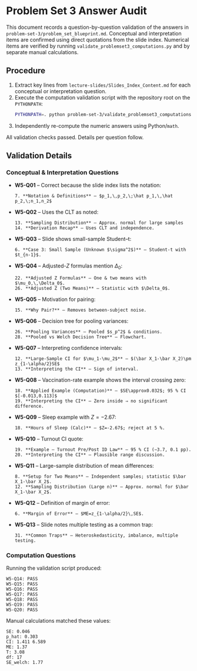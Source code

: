 # Problem Set 3 Answer Audit

This document records a question-by-question validation of the answers in
`problem-set-3/problem_set_blueprint.md`. Conceptual and interpretation
items are confirmed using direct quotations from the slide index. Numerical
items are verified by running `validate_problemset3_computations.py` and by
separate manual calculations.

## Procedure

1. Extract key lines from `lecture-slides/Slides_Index_Content.md` for each
   conceptual or interpretation question.
2. Execute the computation validation script with the repository root on the
   `PYTHONPATH`:
   ```bash
   PYTHONPATH=. python problem-set-3/validate_problemset3_computations.py
   ```
3. Independently re-compute the numeric answers using Python/`math`.

All validation checks passed. Details per question follow.

## Validation Details

### Conceptual & Interpretation Questions

- **W5-Q01** – Correct because the slide index lists the notation:
  ````text
  7. **Notation & Definitions** – $p_1,\,p_2,\;\hat p_1,\,\hat p_2,\;n_1,n_2$
  ````
- **W5-Q02** – Uses the CLT as noted:
  ````text
  13. **Sampling Distribution** – Approx. normal for large samples
  14. **Derivation Recap** – Uses CLT and independence.
  ````
- **W5-Q03** – Slide shows small-sample Student–t:
  ````text
  6. **Case 3: Small Sample (Unknown $\sigma^2$)** – Student‑t with $t_{n-1}$.
  ````
- **W5-Q04** – Adjusted-$Z$ formulas mention $\Delta_0$:
  ````text
  22. **Adjusted Z Formulas** – One & two means with $\mu_0,\,\Delta_0$.
  26. **Adjusted Z (Two Means)** – Statistic with $\Delta_0$.
  ````
- **W5-Q05** – Motivation for pairing:
  ````text
  15. **Why Pair?** – Removes between‑subject noise.
  ````
- **W5-Q06** – Decision tree for pooling variances:
  ````text
  26. **Pooling Variances** – Pooled $s_p^2$ & conditions.
  28. **Pooled vs Welch Decision Tree** – Flowchart.
  ````
- **W5-Q07** – Interpreting confidence intervals:
  ````text
  12. **Large‑Sample CI for $\mu_1-\mu_2$** – $(\bar X_1-\bar X_2)\pm z_{1-\alpha/2}SE$
  13. **Interpreting the CI** – Sign of interval.
  ````
- **W5-Q08** – Vaccination-rate example shows the interval crossing zero:
  ````text
  18. **Applied Example (Computation)** – $SE\approx0.032$; 95 % CI $[-0.013,0.113]$
  19. **Interpreting the CI** – Zero inside ⇒ no significant difference.
  ````
- **W5-Q09** – Sleep example with $Z=-2.67$:
  ````text
  18. **Hours of Sleep (Calc)** – $Z=-2.67$; reject at 5 %.
  ````
- **W5-Q10** – Turnout CI quote:
  ````text
  19. **Example – Turnout Pre/Post ID Law** – 95 % CI (−3.7, 0.1 pp).
  20. **Interpreting the CI** – Plausible range discussion.
  ````
- **W5-Q11** – Large-sample distribution of mean differences:
  ````text
  8. **Setup for Two Means** – Independent samples; statistic $\bar X_1-\bar X_2$.
  12. **Sampling Distribution (Large n)** – Approx. normal for $\bar X_1-\bar X_2$.
  ````
- **W5-Q12** – Definition of margin of error:
  ````text
  6. **Margin of Error** – $ME=z_{1-\alpha/2}\,SE$.
  ````
- **W5-Q13** – Slide notes multiple testing as a common trap:
  ````text
  31. **Common Traps** – Heteroskedasticity, imbalance, multiple testing.
  ````

### Computation Questions

Running the validation script produced:
```text
W5‑Q14: PASS
W5‑Q15: PASS
W5‑Q16: PASS
W5‑Q17: PASS
W5‑Q18: PASS
W5‑Q19: PASS
W5‑Q20: PASS
```

Manual calculations matched these values:
```text
SE: 0.046
p_hat: 0.303
CI: 1.411 6.589
ME: 1.37
T: 3.08
df: 17
SE_welch: 1.77
```


